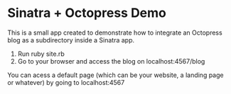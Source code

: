 # Sinatra + Octopress Demo
This is a small app created to demonstrate how to integrate an Octopress blog as a subdirectory inside a Sinatra app.

1) Run ruby site.rb
2) Go to your browser and access the blog on localhost:4567/blog

You can acess a default page (which can be your website, a landing page or whatever) by going to localhost:4567
